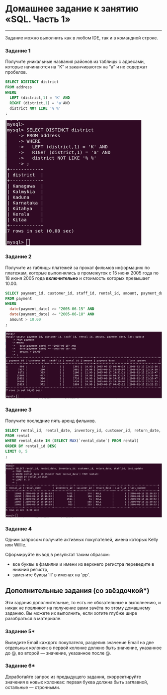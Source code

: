 # Домашнее задание к занятию «SQL. Часть 1»

---

Задание можно выполнить как в любом IDE, так и в командной строке.

### Задание 1

Получите уникальные названия районов из таблицы с адресами, которые начинаются на “K” и заканчиваются на “a” и не содержат пробелов.

```sql
SELECT DISTINCT district
FROM address
WHERE
  LEFT (district,1) = 'K' AND
  RIGHT (district,1) = 'a'AND
  district NOT LIKE '% %'
;
```

<img src = "img/hw12-03-001.png">

### Задание 2

Получите из таблицы платежей за прокат фильмов информацию по платежам, которые выполнялись в промежуток с 15 июня 2005 года по 18 июня 2005 года **включительно** и стоимость которых превышает 10.00.

```sql
SELECT payment_id, customer_id, staff_id, rental_id, amount, payment_date, last_update
FROM payment
WHERE
  date(payment_date) >= "2005-06-15" AND
  date(payment_date) <= "2005-06-18" AND
  amount > 10.00
;
```

<img src = "img/hw12-03-002.png">

### Задание 3

Получите последние пять аренд фильмов.

```sql
SELECT rental_id, rental_date, inventory_id, customer_id, return_date, staff_id, last_update
FROM rental
WHERE rental_date IN (SELECT MAX(`rental_date`) FROM rental)
ORDER BY rental_id DESC
LIMIT 0, 5
;
```

<img src = "img/hw12-03-003.png">

### Задание 4

Одним запросом получите активных покупателей, имена которых Kelly или Willie. 

Сформируйте вывод в результат таким образом:
- все буквы в фамилии и имени из верхнего регистра переведите в нижний регистр,
- замените буквы 'll' в именах на 'pp'.

## Дополнительные задания (со звёздочкой*)
Эти задания дополнительные, то есть не обязательные к выполнению, и никак не повлияют на получение вами зачёта по этому домашнему заданию. Вы можете их выполнить, если хотите глубже шире разобраться в материале.

### Задание 5*

Выведите Email каждого покупателя, разделив значение Email на две отдельных колонки: в первой колонке должно быть значение, указанное до @, во второй — значение, указанное после @.

### Задание 6*

Доработайте запрос из предыдущего задания, скорректируйте значения в новых колонках: первая буква должна быть заглавной, остальные — строчными.
